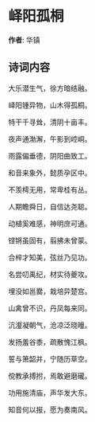 # 峄阳孤桐

**作者**: 华镇

## 诗词内容

大乐潜生气，徐方暗结融。

峄阳锺异物，山木得孤桐。

特干千寻耸，清阴十亩丰。

夜声通渤澥，午影到崆峒。

雨露偏垂德，阴阳曲致工。

和音来象外，懿质孕区中。

不羡樗无用，常卑桂有丛。

人期瞻舜日，自信达尧聪。

动植奚难感，神明庶可通。

铿锵虽固有，翦拂未曾蒙。

合梓才知美，弦丝乃见功。

名尝叨禹纪，材实待夔攻。

埋没如邕爨，栽培异楚宫。

山禽曾不识，丹凤每来同。

沆瀣凝朝气，沧凉泛晓曈。

发扬羞谷黍，疏散愧江枫。

誓与箫韶并，宁随历草空。

傥教承搏拊，焉敢避磨礲。

功用施清庙，声华发大东。

知音何以报，愿为奏南风。

